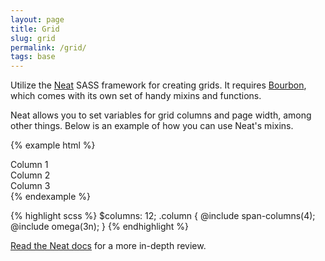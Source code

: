 ```yaml
---
layout: page
title: Grid
slug: grid
permalink: /grid/
tags: base
---
```


Utilize the [Neat](http://neat.bourbon.io/) SASS framework for creating grids. It requires [Bourbon](http://bourbon.io/), which comes with its own set of handy mixins and functions.

Neat allows you to set variables for grid columns and page width, among other things. Below is an example of how you can use Neat's mixins.

{% example html %}
<div class="column">Column 1</div>
<div class="column">Column 2</div>
<div class="column">Column 3</div>
{% endexample %}

{% highlight scss %}
$columns: 12;
.column {
    @include span-columns(4);
    @include omega(3n);
}
{% endhighlight %}

[Read the Neat docs](http://thoughtbot.github.io/neat-docs/latest/) for a more in-depth review.
